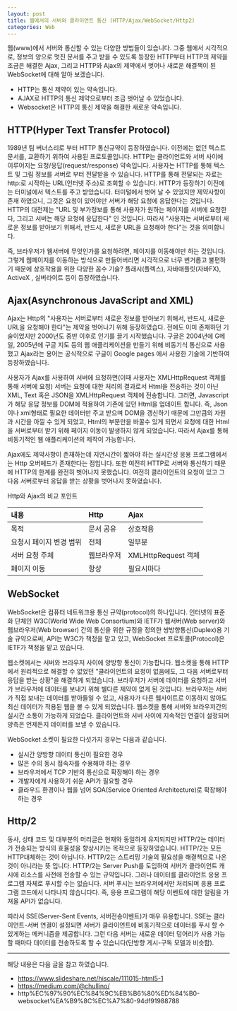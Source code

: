 ```yaml
---
layout: post
title: 웹에서의 서버와 클라이언트 통신 (HTTP/Ajax/WebSocket/Http2)
categories: Web
---
```


웹(www)에서 서버와 통신할 수 있는 다양한 방법들이 있습니다. 그중 웹에서 시각적으로, 정보의 양으로 멋진 문서를 주고 받을 수 있도록 등장한 HTTP부터 HTTP의 제약을 조금은 해결한 Ajax, 그리고 HTTP와 Ajax의 제약에서 벗어나 새로운 해결책이 된 WebSocket에 대해 알아 보겠습니다.
- HTTP는 통신 제약이 있는 약속입니다.
- AJAX로 HTTP의 통신 제약으로부터 조금 벗어날 수 있었습니다.
- Websocket은 HTTP의 통신 제약을 해결한 새로운 약속입니다.

## HTTP(Hyper Text Transfer Protocol)
1989년 팀 버너스리로 부터 HTTP 통신규약이 등장하였습니다. 이전에는 없던 텍스트 문서를, 교환하기 위하여 사용된 프로토콜입니다. HTTP는 클라이언트와 서버 사이에 이루어지는 요청/응답(request/response) 약속입니다. 사용자는 HTTP를 통해 텍스트 및 그림 정보를 서버로 부터 전달받을 수 있습니다. HTTP를 통해 전달되는 자료는 http:로 시작하는 URL(인터넷 주소)로 조회할 수 있습니다. HTTP가 등장하기 이전에는 터미널에서 텍스트를 주고 받았습니다. 터미털에서 벗어 날 수 있었지만 제약사항이 존재 하였으니, 그것은 요청이 있어야만 서버가 해당 요청에 응답한다는 것입니다. HTTP의 대전제는 "URL 및 부가정보를 통해 사용자가 원하는 페이지를 서버에 요청한다, 그리고 서버는 해당 요청에 응답한다" 인 것입니다. 따라서 "사용자는 서버로부터 새로운 정보를 받아보기 위해서, 반드시, 새로운 URL을 요청해야 한다"는 것을 의미합니다.

즉, 브라우저가 웹서버에 무엇인가를 요청하려면, 페이지를 이동해야만 하는 것입니다. 그렇게 웹페이지를 이동하는 방식으로 만들어버리면 시각적으로 너무 번거롭고 불편하기 때문에 상호작용을 위한 다양한 꼼수 기술? 플래시(플렉스), 자바애플릿(자바FX), ActiveX , 실버라이트 등이 등장하였습니다.

## Ajax(Asynchronous JavaScript and XML)
Ajax는 Http의 "사용자는 서버로부터 새로운 정보를 받아보기 위해서, 반드시, 새로운 URL을 요청해야 한다"는 제약을 벗어나기 위해 등장하였습다. 전에도 이미 존재하던 기술이었지만 2000년도 중반 이후로 인기를 끌기 시작했습니다. 구글은 2004년에 G메일, 2005년에 구글 지도 등의 웹 애플리케이션을 만들기 위해 비동기식 통신으로 사용했고 Ajax라는 용어는 공식적으로 구글이 Google pages 에서 사용한 기술에 기반하여 등장하였습니다. 

사용자가 Ajax를 사용하여 서버에 요청하면(이때 사용자는 XMLHttpRequest 객체를 통해 서버에 요청) 서버는 요청에 대한 처리의 결과로서 Html을 전송하는 것이 아닌 XML, Text 혹은 JSON을 XMLHttpRequest 객체에 전송합니다. 그러면, Javascript가 해당 응답 정보를 DOM에 적용하여 기존에 있던 Html을 업데이트 합니다. 즉, Json이나 xml형태로 필요한 데이터만 주고 받으며 DOM을 갱신하기 때문에 그만큼의 자원과 시간을 아낄 수 있게 되었고, Html의 부분만을 바꿀수 있게 되면서 요청에 대한 Html을 서버로부터 받기 위해 페이지 이동이 발생하지 않게 되었습니다. 따라서 Ajax를 통해 비동기적인 웹 애플리케이션의 제작이 가능합니다. 

Ajax에도 제약사항이 존재하는데 지연시간이 짧아야 하는 실시간성 응용 프로그램에서는 Http 오버헤드가 존재한다는 점입니다. 또한 여전히 HTTP로 서버와 통신하기 때문에 HTTP의 한계를 완전히 벗어나지 못했습니다. 여전히 클라이언트의 요청이 있고 그 다음 서버로부터 응답을 받는 상황을 벗어나지 못하였습니다. 

Http와 Ajax의 비교 포인트

| 내용 | Http | Ajax |
|:----|:-----|:-----|
| 목적 | 문서 공유 | 상호작용 | 
| 요청시 페이지 변경 범위 | 전체 | 일부분 |
| 서버 요청 주체 | 웹브라우저 | XMLHttpRequest 객체 |
| 페이지 이동 | 항상 | 필요시마다 |



## WebSocket
WebSocket은 컴퓨터 네트워크용 통신 규약(protocol)의 하나입니다. 인터넷의 표준화 단체인 W3C(World Wide Web Consortium)와 IETF가 웹서버(Web server)와 웹브라우저(Web browser) 간의 통신을 위한 규정을 정의한 쌍방향통신(Duplex)용 기술 규약으로써, API는 W3C가 책정을 맡고 있고, WebSocket 프로토콜(Protocol)은 IETF가 책정을 맡고 있습니다.

웹소켓에서는 서버와 브라우저 사이에 양방향 통신이 가능합니다. 웹소켓을 통해 HTTP에서 원리적으로 해결할 수 없었던 "클라이언트의 요청이 없음에도, 그 다음 서버로부터 응답을 받는 상황"을 해결하게 되었습니다. 브라우저가 서버에 데이터를 요청하고 서버가 브라우저에 데이터를 보내기 위해 별다른 제약이 없게 된 것입니다. 브라우저는 서버가 직접 보내는 데이터를 받아들일 수 있고, 사용자가 다른 웹사이트로 이동하지 않아도 최신 데이터가 적용된 웹을 볼 수 있게 되었습니다. 웹소켓을 통해 서버와 브라우저간의 실시간 소통이 가능하게 되었습다. 클라이언트와 서버 사이에 지속적인 연결이 설정되며 양측은 언제든지 데이터를 보낼 수 있습니다.

WebSocket 소켓이 필요한 다섯가지 경우는 다음과 같습니다.
- 실시간 양방향 데이터 통신이 필요한 경우
- 많은 수의 동시 접속자를 수용해야 하는 경우
- 브라우저에서 TCP 기반의 통신으로 확장해야 하는 경우
- 개발자에게 사용하기 쉬운 API가 필요할 경우
- 클라우드 환경이나 웹을 넘어 SOA(Service Oriented Architecture)로 확장해야 하는 경우

 
## Http/2
동사, 상태 코드 및 대부분의 머리글은 현재와 동일하게 유지되지만 HTTP/2는 데이터가 전송되는 방식의 효율성을 향상시키는 목적으로 등장하였습니다. HTTP/2는 모든 HTTP대체하는 것이 아닙니다. HTTP/2는 스트리밍 기술의 필요성을 해결책으로 나온것이 아니라는 뜻 입니다. HTTP/2는 Server Push를 도입하여 서버가 클라이언트 캐시에 리소스를 사전에 전송할 수 있는 규약입니다. 그러나 데이터를 클라이언트 응용 프로그램 자체로 푸시할 수는 없습니다. 서버 푸시는 브라우저에서만 처리되며 응용 프로그램 코드에서 나타나지 않습니다다. 즉, 응용 프로그램이 해당 이벤트에 대한 알림을 가져올 API가 없습니다. 

따라서 SSE(Server-Sent Events, 서버전송이벤트)가 매우 유용합니다. SSE는 클라이언트-서버 연결이 설정되면 서버가 클라이언트에 비동기적으로 데이터를 푸시 할 수 있게하는 메커니즘을 제공합니다. 그런 다음 서버는 새로운 데이터 덩어리가 사용 가능할 때마다 데이터를 전송하도록 할 수 있습니다(단방향 게시-구독 모델과 비슷함). 




----
해당 내용은 다음 글을 참고 하였습니다.
- https://www.slideshare.net/hiscale/111015-html5-1
- https://medium.com/@chullino/
- http%EC%97%90%EC%84%9C%EB%B6%80%ED%84%B0-websocket%EA%B9%8C%EC%A7%80-94df91988788
